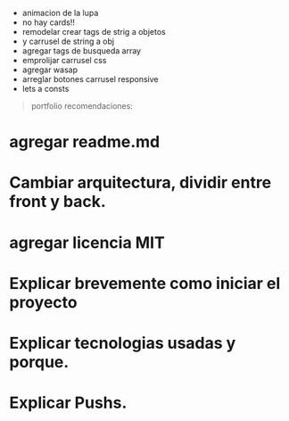 + animacion de la lupa
+ no hay cards!!
+ remodelar crear tags de strig a objetos
+ y carrusel de string a obj
+ agregar tags de busqueda array
+ emprolijar carrusel css
+ agregar wasap
+ arreglar botones carrusel responsive
+ lets a consts

> portfolio recomendaciones:
# agregar readme.md
# Cambiar arquitectura, dividir entre front y back.
# agregar licencia MIT 
# Explicar brevemente como iniciar el proyecto
# Explicar tecnologias usadas y porque.
# Explicar Pushs.
